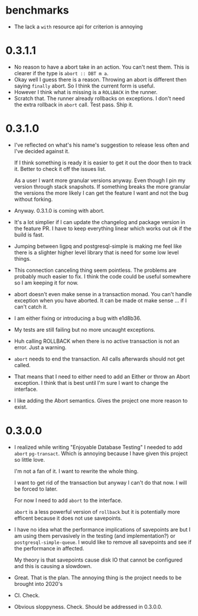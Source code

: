 # benchmarks
- The lack a `with` resource api for criterion is annoying

# 0.3.1.1
- No reason to have a abort take in an action. You can't nest them. This is clearer if the type is `abort :: DBT m a`.
- Okay well I guess there is a reason. Throwing an abort is different then saying `finally` abort. So I think the current form is useful.
- However I think what is missing is a `ROLLBACK` in the runner.
- Scratch that. The runner already rollbacks on exceptions. I don't need the extra rollback in `abort` call. Test pass. Ship it.

# 0.3.1.0

- I've reflected on what's his name's suggestion to release less often and I've decided against it.

  If I think something is ready it is easier to get it out the door then to track it. Better to check it off the issues list.

  As a user I want more granular versions anyway. Even though I pin my version through stack snapshots. If something breaks the more granular the versions the more likely I can get the feature I want and not the bug without forking.

- Anyway. 0.3.1.0 is coming with abort.

- It's a lot simplier if I can update the changelog and package version in the feature PR. I have to keep everything linear which works out ok if the build is fast.

- Jumping between ligpq and postgresql-simple is making me feel like there is a slighter higher level library that is need for some low level things.

- This connection canceling thing seem pointless. The problems are probably much easier to fix. I think the code could be useful somewhere so I am keeping it for now.

- abort doesn't even make sense in a transaction monad. You can't handle exception when you have aborted. It can be made ot make sense ... if I can't catch it.

- I am either fixing or introducing a bug with e1d8b36.

- My tests are still failing but no more uncaught exceptions.

- Huh calling ROLLBACK when there is no active transaction is not an error. Just a warning.

- `abort` needs to end the transaction. All calls afterwards should not get called.

- That means that I need to either need to add an Either or throw an Abort exception. I think that is best until I'm sure I want to change the interface.

- I like adding the Abort semantics. Gives the project one more reason to exist.

# 0.3.0.0
- I realized while writing "Enjoyable Database Testing" I needed to add `abort` `pg-transact`. Which is annoying because I  have given this project so little love.

  I'm not a fan of it. I want to rewrite the whole thing.

  I want to get rid of the transaction but anyway I can't do that now. I will be forced to later.

  For now I need to add `abort` to the interface.

  `abort` is a less powerful version of `rollback` but it is potentially more efficent because it does not use savepoints.

- I have no idea what the performance implications of savepoints are but I am using them pervasively in the testing (and implementation?) or `postgresql-simple-queue`. I would like to remove all savepoints and see if the performance in affected.

  My theory is that savepoints cause disk IO that cannot be configured and this is causing a slowdown.

- Great. That is the plan. The annoying thing is the project needs to be brought into 2020's

- CI. Check.

- Obvious sloppyness. Check.
  Should be addressed in 0.3.0.0.
